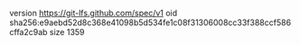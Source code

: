 version https://git-lfs.github.com/spec/v1
oid sha256:e9aebd52d8c368e41098b5d534fe1c08f31306008cc33f388ccf586cffa2c9ab
size 1359
